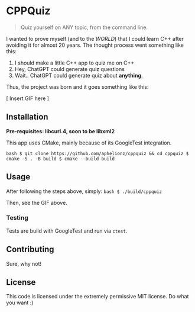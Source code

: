 # CPPQuiz
> Quiz yourself on ANY topic, from the command line.

I wanted to prove myself (and to the _WORLD_) that I could learn C++ after
avoiding it for almost 20 years. The thought process went something like this:

1. I should make a little C++ app to quiz me on C++
2. Hey, ChatGPT could generate quiz questions
3. Wait.. ChatGPT could generate quiz about **anything**.

Thus, the project was born and it goes something like this:

[ Insert GIF here ]

## Installation

**Pre-requisites: libcurl.4, soon to be libxml2**

This app uses CMake, mainly because of its GoogleTest integration.

`bash
$ git clone https://github.com/aphelionz/cppquiz && cd cppquiz
$ cmake -S . -B build
$ cmake --build build
`

## Usage

After following the steps above, simply:
`bash
$ ./build/cppquiz
`

Then, see the GIF above.

### Testing

Tests are build with GoogleTest and run via `ctest`.

## Contributing

Sure, why not!

## License

This code is licensed under the extremely permissive MIT license. Do what you want :)
